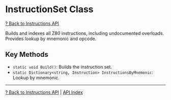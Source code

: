 # InstructionSet Class

[? Back to Instructions API](README.md)

Builds and indexes all Z80 instructions, including undocumented overloads. Provides lookup by mnemonic and opcode.

## Key Methods
- `static void Build()`: Builds the instruction set.
- `static Dictionary<string, Instruction> InstructionsByMnemonic`: Lookup by mnemonic.

---

[? Back to Instructions API](README.md) | [API Index](../README.md)
